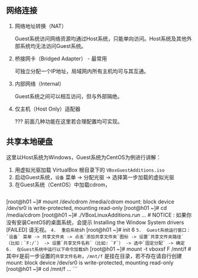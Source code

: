 ## 网络连接
1.  网络地址转换（NAT）

    Guest系统访问网络资源均通过Host系统，只能单向访问。Host系统及其他外部系统均无法访问Guest系统。

2.  桥接网卡（Bridged Adapter） - 最常用

    可独立分配一个IP地址，局域网内所有主机均可与其互通。

3.  内部网络（Internal）

    Guest系统之间可以相互访问，但与外部隔绝。

4.  仅主机（Host Only）适配器

    ??? 前面几种功能在这里若合理配置均可实现。

## 共享本地硬盘
这里以Host系统为Windows，Guest系统为CentOS为例进行讲解：

1.  用虚拟光驱加载 VirtualBox 根目录下的 `VBoxGuestAdditions.iso`
2.  启动Guest系统，`设备` 菜单 -> 分配光驱 -> 选择第一步加载的虚拟光驱
3.  在Guest系统（CentOS）中加载cdrom，
    ```sh
[root@h01 ~]# mount /dev/cdrom /media/cdrom
mount: block device /dev/sr0 is write-protected, mounting read-only
[root@h01 ~]# cd /media/cdrom
[root@h01 ~]# ./VBoxLinuxAdditions.run
...  # NOTICE : 如果你没有安装CentOS的桌面系统，会提示 Installing the Window System drivers  [FAILED] 请无视。
    ```
4.  重启系统
    ```sh
[root@h01 ~]# init 6
    ```
5.  Guest系统运行窗口： `设备` 菜单 -> 共享文件夹 -> 点击`添加共享文件夹`图标 -> 设置`共享文件夹路径`（比如：`F:/`）
-> 设置`共享文件名称`（比如: `F`） -> 选中`固定分配` -> 确定
6.  在Guest系统中运行以下命令加载
    ```sh
[root@h01 ~]# mount -t vboxsf F /mnt/f    # 其中`F`是前一步设置的`共享文件名称`，`/mnt/f` 是挂在目录，若不存在请自行创建
mount: block device /dev/sr0 is write-protected, mounting read-only
[root@h01 ~]# cd /mnt/f
...
    ```
